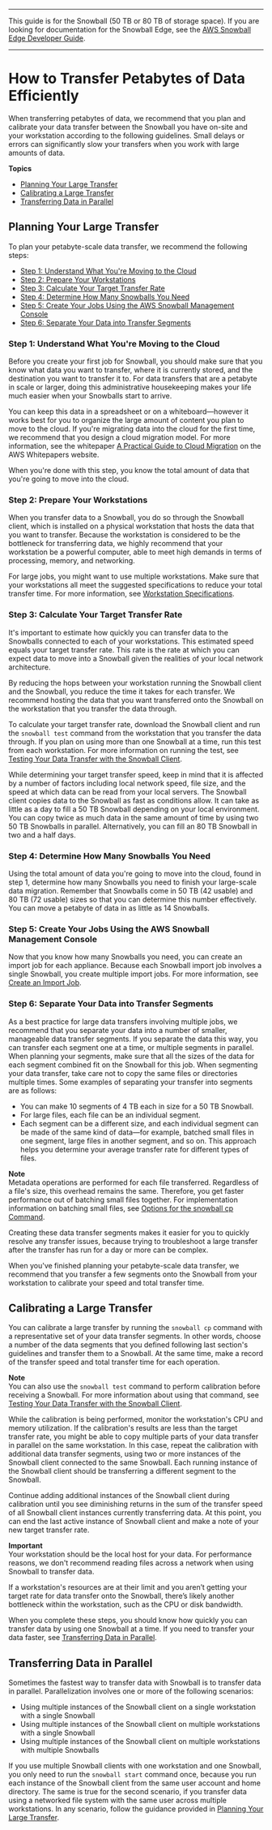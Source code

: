 --------

This guide is for the Snowball \(50 TB or 80 TB of storage space\)\. If you are looking for documentation for the Snowball Edge, see the [AWS Snowball Edge Developer Guide](http://docs.aws.amazon.com/snowball/latest/developer-guide/whatisedge.html)\.

--------

# How to Transfer Petabytes of Data Efficiently<a name="transfer-petabytes"></a>

When transferring petabytes of data, we recommend that you plan and calibrate your data transfer between the Snowball you have on\-site and your workstation according to the following guidelines\. Small delays or errors can significantly slow your transfers when you work with large amounts of data\.

**Topics**
+ [Planning Your Large Transfer](#copy-general-planning)
+ [Calibrating a Large Transfer](#calibrating-large-transfer)
+ [Transferring Data in Parallel](#parallel-usage)

## Planning Your Large Transfer<a name="copy-general-planning"></a>

To plan your petabyte\-scale data transfer, we recommend the following steps:
+ [Step 1: Understand What You're Moving to the Cloud](#understand-the-transfer)
+ [Step 2: Prepare Your Workstations](#prepare-workstations)
+ [Step 3: Calculate Your Target Transfer Rate](#calculate-rate)
+ [Step 4: Determine How Many Snowballs You Need](#number-of-snowballs)
+ [Step 5: Create Your Jobs Using the AWS Snowball Management Console](#make-jobs)
+ [Step 6: Separate Your Data into Transfer Segments](#prepare-segments)

### Step 1: Understand What You're Moving to the Cloud<a name="understand-the-transfer"></a>

Before you create your first job for Snowball, you should make sure that you know what data you want to transfer, where it is currently stored, and the destination you want to transfer it to\. For data transfers that are a petabyte in scale or larger, doing this administrative housekeeping makes your life much easier when your Snowballs start to arrive\.

You can keep this data in a spreadsheet or on a whiteboard—however it works best for you to organize the large amount of content you plan to move to the cloud\. If you're migrating data into the cloud for the first time, we recommend that you design a cloud migration model\. For more information, see the whitepaper [A Practical Guide to Cloud Migration](https://d0.awsstatic.com/whitepapers/the-path-to-the-cloud-dec2015.pdf) on the AWS Whitepapers website\.

When you're done with this step, you know the total amount of data that you're going to move into the cloud\.

### Step 2: Prepare Your Workstations<a name="prepare-workstations"></a>

When you transfer data to a Snowball, you do so through the Snowball client, which is installed on a physical workstation that hosts the data that you want to transfer\. Because the workstation is considered to be the bottleneck for transferring data, we highly recommend that your workstation be a powerful computer, able to meet high demands in terms of processing, memory, and networking\.

For large jobs, you might want to use multiple workstations\. Make sure that your workstations all meet the suggested specifications to reduce your total transfer time\. For more information, see [Workstation Specifications](specifications.md#workstationspecs)\.

### Step 3: Calculate Your Target Transfer Rate<a name="calculate-rate"></a>

It's important to estimate how quickly you can transfer data to the Snowballs connected to each of your workstations\. This estimated speed equals your target transfer rate\. This rate is the rate at which you can expect data to move into a Snowball given the realities of your local network architecture\.

By reducing the hops between your workstation running the Snowball client and the Snowball, you reduce the time it takes for each transfer\. We recommend hosting the data that you want transferred onto the Snowball on the workstation that you transfer the data through\.

To calculate your target transfer rate, download the Snowball client and run the `snowball test` command from the workstation that you transfer the data through\. If you plan on using more than one Snowball at a time, run this test from each workstation\. For more information on running the test, see [Testing Your Data Transfer with the Snowball Client](using-client.md#testing-client)\.

While determining your target transfer speed, keep in mind that it is affected by a number of factors including local network speed, file size, and the speed at which data can be read from your local servers\. The Snowball client copies data to the Snowball as fast as conditions allow\. It can take as little as a day to fill a 50 TB Snowball depending on your local environment\. You can copy twice as much data in the same amount of time by using two 50 TB Snowballs in parallel\. Alternatively, you can fill an 80 TB Snowball in two and a half days\.

### Step 4: Determine How Many Snowballs You Need<a name="number-of-snowballs"></a>

Using the total amount of data you're going to move into the cloud, found in step 1, determine how many Snowballs you need to finish your large\-scale data migration\. Remember that Snowballs come in 50 TB \(42 usable\) and 80 TB \(72 usable\) sizes so that you can determine this number effectively\. You can move a petabyte of data in as little as 14 Snowballs\.

### Step 5: Create Your Jobs Using the AWS Snowball Management Console<a name="make-jobs"></a>

Now that you know how many Snowballs you need, you can create an import job for each appliance\. Because each Snowball import job involves a single Snowball, you create multiple import jobs\. For more information, see [Create an Import Job](create-import-job.md)\.

### Step 6: Separate Your Data into Transfer Segments<a name="prepare-segments"></a>

As a best practice for large data transfers involving multiple jobs, we recommend that you separate your data into a number of smaller, manageable data transfer segments\. If you separate the data this way, you can transfer each segment one at a time, or multiple segments in parallel\. When planning your segments, make sure that all the sizes of the data for each segment combined fit on the Snowball for this job\. When segmenting your data transfer, take care not to copy the same files or directories multiple times\. Some examples of separating your transfer into segments are as follows:
+ You can make 10 segments of 4 TB each in size for a 50 TB Snowball\.
+ For large files, each file can be an individual segment\.
+ Each segment can be a different size, and each individual segment can be made of the same kind of data—for example, batched small files in one segment, large files in another segment, and so on\. This approach helps you determine your average transfer rate for different types of files\.

**Note**  
Metadata operations are performed for each file transferred\. Regardless of a file's size, this overhead remains the same\. Therefore, you get faster performance out of batching small files together\. For implementation information on batching small files, see [Options for the snowball cp Command](copy-command-reference.md)\.

Creating these data transfer segments makes it easier for you to quickly resolve any transfer issues, because trying to troubleshoot a large transfer after the transfer has run for a day or more can be complex\.

When you've finished planning your petabyte\-scale data transfer, we recommend that you transfer a few segments onto the Snowball from your workstation to calibrate your speed and total transfer time\.

## Calibrating a Large Transfer<a name="calibrating-large-transfer"></a>

You can calibrate a large transfer by running the `snowball cp` command with a representative set of your data transfer segments\. In other words, choose a number of the data segments that you defined following last section's guidelines and transfer them to a Snowball\. At the same time, make a record of the transfer speed and total transfer time for each operation\.

**Note**  
You can also use the `snowball test` command to perform calibration before receiving a Snowball\. For more information about using that command, see [Testing Your Data Transfer with the Snowball Client](using-client.md#testing-client)\.

While the calibration is being performed, monitor the workstation's CPU and memory utilization\. If the calibration's results are less than the target transfer rate, you might be able to copy multiple parts of your data transfer in parallel on the same workstation\. In this case, repeat the calibration with additional data transfer segments, using two or more instances of the Snowball client connected to the same Snowball\. Each running instance of the Snowball client should be transferring a different segment to the Snowball\.

Continue adding additional instances of the Snowball client during calibration until you see diminishing returns in the sum of the transfer speed of all Snowball client instances currently transferring data\. At this point, you can end the last active instance of Snowball client and make a note of your new target transfer rate\.

**Important**  
Your workstation should be the local host for your data\. For performance reasons, we don't recommend reading files across a network when using Snowball to transfer data\. 

If a workstation's resources are at their limit and you aren’t getting your target rate for data transfer onto the Snowball, there’s likely another bottleneck within the workstation, such as the CPU or disk bandwidth\.

When you complete these steps, you should know how quickly you can transfer data by using one Snowball at a time\. If you need to transfer your data faster, see [Transferring Data in Parallel](#parallel-usage)\.

## Transferring Data in Parallel<a name="parallel-usage"></a>

Sometimes the fastest way to transfer data with Snowball is to transfer data in parallel\. Parallelization involves one or more of the following scenarios:
+ Using multiple instances of the Snowball client on a single workstation with a single Snowball
+ Using multiple instances of the Snowball client on multiple workstations with a single Snowball
+ Using multiple instances of the Snowball client on multiple workstations with multiple Snowballs

If you use multiple Snowball clients with one workstation and one Snowball, you only need to run the `snowball start` command once, because you run each instance of the Snowball client from the same user account and home directory\. The same is true for the second scenario, if you transfer data using a networked file system with the same user across multiple workstations\. In any scenario, follow the guidance provided in [Planning Your Large Transfer](#copy-general-planning)\.